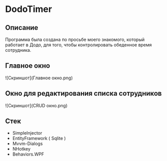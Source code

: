 # DodoTimer

## Описание

Программа была создана по просьбе моего знакомого, который работает в Додо, для того, чтобы контролировать обеденное время сотрудника.

## Главное окно 

![Скриншот](Главное окно.png)

## Окно для редактирования списка сотрудников

![Скриншот](CRUD окно.png)

## Стек

- SimpleInjector
- EntityFramework ( Sqlite )
- Mvvm-Dialogs
- NHotkey
- Behaviors.WPF

